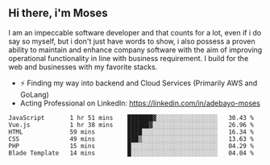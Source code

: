## Hi there, i'm Moses

I am an impeccable software developer and that counts for a lot, even if i do say so myself, but i don't just have words to show, i also possess a proven ability to maintain and enhance company software with the aim of improving operational functionality in line with business requirement. I build for the web and businesses with my favorite stacks.
- ⚡ Finding my way into backend and Cloud Services (Primarily AWS and GoLang)
- Acting Professional on LinkedIn: https://linkedin.com/in/adebayo-moses

<!--START_SECTION:waka-->

```text
JavaScript       1 hr 51 mins    ███████▓░░░░░░░░░░░░░░░░░   30.43 %
Vue.js           1 hr 38 mins    ██████▓░░░░░░░░░░░░░░░░░░   26.96 %
HTML             59 mins         ████░░░░░░░░░░░░░░░░░░░░░   16.34 %
CSS              49 mins         ███▒░░░░░░░░░░░░░░░░░░░░░   13.63 %
PHP              15 mins         █░░░░░░░░░░░░░░░░░░░░░░░░   04.29 %
Blade Template   14 mins         █░░░░░░░░░░░░░░░░░░░░░░░░   04.04 %
```

<!--END_SECTION:waka-->
